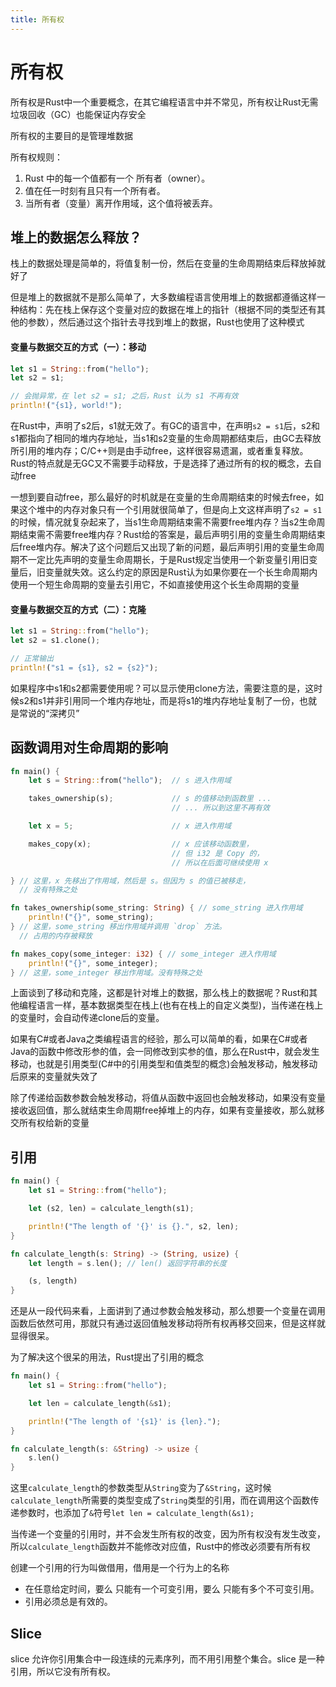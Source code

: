```yaml
---
title: 所有权
---
```


# 所有权

所有权是Rust中一个重要概念，在其它编程语言中并不常见，所有权让Rust无需垃圾回收（GC）也能保证内存安全

所有权的主要目的是管理堆数据

所有权规则：

1. Rust 中的每一个值都有一个 所有者（owner）。
2. 值在任一时刻有且只有一个所有者。
3. 当所有者（变量）离开作用域，这个值将被丢弃。


## 堆上的数据怎么释放？

栈上的数据处理是简单的，将值复制一份，然后在变量的生命周期结束后释放掉就好了

但是堆上的数据就不是那么简单了，大多数编程语言使用堆上的数据都遵循这样一种结构：先在栈上保存这个变量对应的数据在堆上的指针（根据不同的类型还有其他的参数），然后通过这个指针去寻找到堆上的数据，Rust也使用了这种模式

#### 变量与数据交互的方式（一）：移动

```rust
let s1 = String::from("hello");
let s2 = s1;

// 会抛异常，在 let s2 = s1; 之后，Rust 认为 s1 不再有效
println!("{s1}, world!");
```
在Rust中，声明了s2后，s1就无效了。有GC的语言中，在声明`s2 = s1`后，s2和s1都指向了相同的堆内存地址，当s1和s2变量的生命周期都结束后，由GC去释放所引用的堆内存；C/C++则是由手动free，这样很容易遗漏，或者重复释放。Rust的特点就是无GC又不需要手动释放，于是选择了通过所有的权的概念，去自动free

一想到要自动free，那么最好的时机就是在变量的生命周期结束的时候去free，如果这个堆中的内存对象只有一个引用就很简单了，但是向上文这样声明了`s2 = s1`的时候，情况就复杂起来了，当s1生命周期结束需不需要free堆内存？当s2生命周期结束需不需要free堆内存？Rust给的答案是，最后声明引用的变量生命周期结束后free堆内存。解决了这个问题后又出现了新的问题，最后声明引用的变量生命周期不一定比先声明的变量生命周期长，于是Rust规定当使用一个新变量引用旧变量后，旧变量就失效。这么约定的原因是Rust认为如果你要在一个长生命周期内使用一个短生命周期的变量去引用它，不如直接使用这个长生命周期的变量

#### 变量与数据交互的方式（二）：克隆

```rust
let s1 = String::from("hello");
let s2 = s1.clone();

// 正常输出
println!("s1 = {s1}, s2 = {s2}");
```
如果程序中s1和s2都需要使用呢？可以显示使用clone方法，需要注意的是，这时候s2和s1并非引用同一个堆内存地址，而是将s1的堆内存地址复制了一份，也就是常说的“深拷贝”

## 函数调用对生命周期的影响

```rust
fn main() {
    let s = String::from("hello");  // s 进入作用域

    takes_ownership(s);             // s 的值移动到函数里 ...
                                    // ... 所以到这里不再有效

    let x = 5;                      // x 进入作用域

    makes_copy(x);                  // x 应该移动函数里，
                                    // 但 i32 是 Copy 的，
                                    // 所以在后面可继续使用 x

} // 这里，x 先移出了作用域，然后是 s。但因为 s 的值已被移走，
  // 没有特殊之处

fn takes_ownership(some_string: String) { // some_string 进入作用域
    println!("{}", some_string);
} // 这里，some_string 移出作用域并调用 `drop` 方法。
  // 占用的内存被释放

fn makes_copy(some_integer: i32) { // some_integer 进入作用域
    println!("{}", some_integer);
} // 这里，some_integer 移出作用域。没有特殊之处
```

上面谈到了移动和克隆，这都是针对堆上的数据，那么栈上的数据呢？Rust和其他编程语言一样，基本数据类型在栈上(也有在栈上的自定义类型)，当传递在栈上的变量时，会自动传递clone后的变量。

如果有C#或者Java之类编程语言的经验，那么可以简单的看，如果在C#或者Java的函数中修改形参的值，会一同修改到实参的值，那么在Rust中，就会发生移动，也就是引用类型(C#中的引用类型和值类型的概念)会触发移动，触发移动后原来的变量就失效了

除了传递给函数参数会触发移动，将值从函数中返回也会触发移动，如果没有变量接收返回值，那么就结束生命周期free掉堆上的内存，如果有变量接收，那么就移交所有权给新的变量

## 引用

```rust
fn main() {
    let s1 = String::from("hello");

    let (s2, len) = calculate_length(s1);

    println!("The length of '{}' is {}.", s2, len);
}

fn calculate_length(s: String) -> (String, usize) {
    let length = s.len(); // len() 返回字符串的长度

    (s, length)
}
```
还是从一段代码来看，上面讲到了通过参数会触发移动，那么想要一个变量在调用函数后依然可用，那就只有通过返回值触发移动将所有权再移交回来，但是这样就显得很呆。

为了解决这个很呆的用法，Rust提出了引用的概念

```rust
fn main() {
    let s1 = String::from("hello");

    let len = calculate_length(&s1);

    println!("The length of '{s1}' is {len}.");
}

fn calculate_length(s: &String) -> usize {
    s.len()
}
```
这里`calculate_length`的参数类型从`String`变为了`&String`，这时候`calculate_length`所需要的类型变成了`String`类型的引用，而在调用这个函数传递参数时，也添加了`&`符号`let len = calculate_length(&s1);`

当传递一个变量的引用时，并不会发生所有权的改变，因为所有权没有发生改变，所以`calculate_length`函数并不能修改对应值，Rust中的修改必须要有所有权

创建一个引用的行为叫做借用，借用是一个行为上的名称

- 在任意给定时间，要么 只能有一个可变引用，要么 只能有多个不可变引用。
- 引用必须总是有效的。

## Slice

slice 允许你引用集合中一段连续的元素序列，而不用引用整个集合。slice 是一种引用，所以它没有所有权。